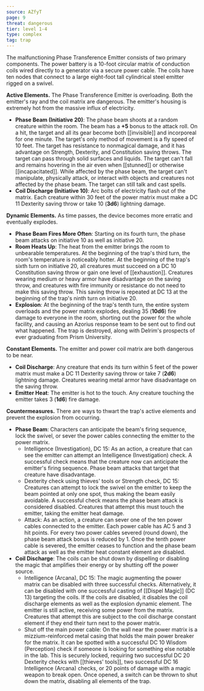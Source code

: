 ```yaml
---
source: AZfyT
page: 9
threat: dangerous
tier: level 1-4
type: complex
tag: trap
---
```

The malfunctioning Phase Transference Emitter consists of two primary components. The power battery is a 10-foot circular matrix of conduction coils wired directly to a generator via a secure power cable. The coils have ten nodes that connect to a large eight-foot tall cylindrical steel emitter rigged on a swivel.

**Active Elements.** The Phase Transference Emitter is overloading. Both the emitter's ray and the coil matrix are dangerous. The emitter's housing is extremely hot from the massive influx of electricity.

- **Phase Beam (Initiative 20)**: The phase beam shoots at a random creature within the room. The beam has a **+5** bonus to the attack roll. On a hit, the target and all its gear become both [[invisible]] and incorporeal for one minute. The target's only method of movement is a fly speed of 10 feet. The target has resistance to nonmagical damage, and it has advantage on Strength, Dexterity, and Constitution saving throws. The target can pass through solid surfaces and liquids. The target can't fall and remains hovering in the air even when [[stunned]] or otherwise [[incapacitated]]. While affected by the phase beam, the target can't manipulate, physically attack, or interact with objects and creatures not affected by the phase beam. The target can still talk and cast spells.
- **Coil Discharge (Initiative 10)**: Arc bolts of electricity flash out of the matrix. Each creature within 30 feet of the power matrix must make a DC 11 Dexterity saving throw or take 10 (**3d6**) lightning damage.

**Dynamic Elements.** As time passes, the device becomes more erratic and eventually explodes.

- **Phase Beam Fires More Often**: Starting on its fourth turn, the phase beam attacks on initiative 10 as well as initiative 20.
- **Room Heats Up**: The heat from the emitter brings the room to unbearable temperatures. At the beginning of the trap's third turn, the room's temperature is noticeably hotter. At the beginning of the trap's sixth turn on initiative 20, all creatures must succeed on a DC 10 Constitution saving throw or gain one level of [[exhaustion]]. Creatures wearing medium or heavy armor have disadvantage on the saving throw, and creatures with fire immunity or resistance do not need to make this saving throw. This saving throw is repeated at DC 13 at the beginning of the trap's ninth turn on initiative 20.
- **Explosion**: At the beginning of the trap's tenth turn, the entire system overloads and the power matrix explodes, dealing 35 (**10d6**) fire damage to everyone in the room, shorting out the power for the whole facility, and causing an Azorius response team to be sent out to find out what happened. The trap is destroyed, along with Delrim's prospects of ever graduating from Prism University.

**Constant Elements.** The emitter and power coil matrix are both dangerous to be near.

- **Coil Discharge**: Any creature that ends its turn within 5 feet of the power matrix must make a DC 11 Dexterity saving throw or take 7 (**2d6**) lightning damage. Creatures wearing metal armor have disadvantage on the saving throw.
- **Emitter Heat**: The emitter is hot to the touch. Any creature touching the emitter takes 3 (**1d6**) fire damage.

**Countermeasures.** There are ways to thwart the trap's active elements and prevent the explosion from occurring.

- **Phase Beam**: Characters can anticipate the beam's firing sequence, lock the swivel, or sever the power cables connecting the emitter to the power matrix.
   - Intelligence (Investigation), DC 15: As an action, a creature that can see the emitter can attempt an Intelligence (Investigation) check. A successful check means that the creature now can anticipate the emitter's firing sequence. Phase beam attacks that target that creature have disadvantage.
   - Dexterity check using thieves' tools or Strength check, DC 15: Creatures can attempt to lock the swivel on the emitter to keep the beam pointed at only one spot, thus making the beam easily avoidable. A successful check means the phase beam attack is considered disabled. Creatures that attempt this must touch the emitter, taking the emitter heat damage.
   - Attack: As an action, a creature can sever one of the ten power cables connected to the emitter. Each power cable has AC 5 and 3 hit points. For every two power cables severed (round down), the phase beam attack bonus is reduced by 1. Once the tenth power cable is severed, the emitter ceases to function and the phase beam attack as well as the emitter heat constant element are disabled.
- **Coil Discharge**: The coils can be shut down by dispelling or disabling the magic that amplifies their energy or by shutting off the power source.
   - Intelligence (Arcana), DC 15: The magic augmenting the power matrix can be disabled with three successful checks. Alternatively, it can be disabled with one successful casting of [[Dispel Magic]] (DC 13) targeting the coils. If the coils are disabled, it disables the coil discharge elements as well as the explosion dynamic element. The emitter is still active, receiving some power from the matrix. Creatures that attempt this are subject to the coil discharge constant element if they end their turn next to the power matrix.
   - Shut off the main power cable: On the wall near the power matrix is a mizzium-reinforced metal casing that holds the main power breaker for the matrix. It can be spotted with a successful DC 10 Wisdom (Perception) check if someone is looking for something else notable in the lab. This is securely locked, requiring two successful DC 20 Dexterity checks with [[thieves' tools]], two successful DC 16 Intelligence (Arcana) checks, or 20 points of damage with a magic weapon to break open. Once opened, a switch can be thrown to shut down the matrix, disabling all elements of the trap.

